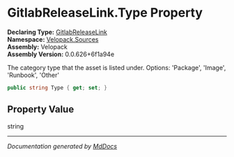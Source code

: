 ﻿<!--  
  <auto-generated>   
    The contents of this file were generated by a tool.  
    Changes to this file may be list if the file is regenerated  
  </auto-generated>   
-->

# GitlabReleaseLink.Type Property

**Declaring Type:** [GitlabReleaseLink](../index.md)  
**Namespace:** [Velopack.Sources](../../index.md)  
**Assembly:** Velopack  
**Assembly Version:** 0.0.626+6f1a94e

The category type that the asset is listed under. Options: 'Package', 'Image', 'Runbook', 'Other'

```csharp
public string Type { get; set; }
```

## Property Value

string

___

*Documentation generated by [MdDocs](https://github.com/ap0llo/mddocs)*
